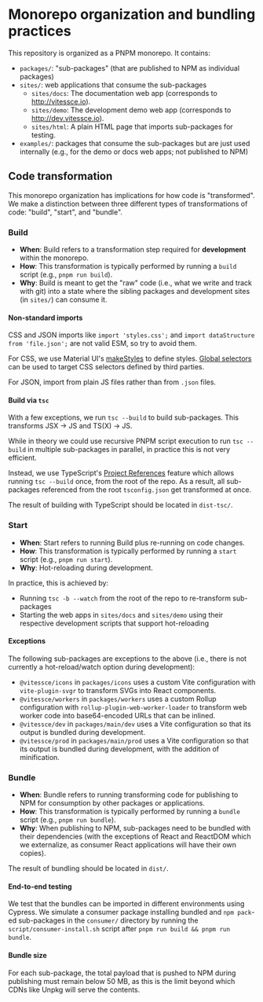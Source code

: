 # Monorepo organization and bundling practices

This repository is organized as a PNPM monorepo.
It contains:
- `packages/`: "sub-packages" (that are published to NPM as individual packages)
- `sites/`: web applications that consume the sub-packages
  - `sites/docs`: The documentation web app (corresponds to http://vitessce.io).
  - `sites/demo`: The development demo web app (corresponds to http://dev.vitessce.io).
  - `sites/html`: A plain HTML page that imports sub-packages for testing.
- `examples/`: packages that consume the sub-packages but are just used internally (e.g., for the demo or docs web apps; not published to NPM)

## Code transformation

This monorepo organization has implications for how code is "transformed".
We make a distinction between three different types of transformations of code: "build", "start", and "bundle".

### Build

- __When__: Build refers to a transformation step required for __development__ within the monorepo.
- __How__: This transformation is typically performed by running a `build` script (e.g., `pnpm run build`).
- __Why__: Build is meant to get the "raw" code (i.e., what we write and track with git) into a state where the sibling packages and development sites (in `sites/`) can consume it.

#### Non-standard imports

CSS and JSON imports like `import 'styles.css';` and `import dataStructure from 'file.json';` are not valid ESM, so try to avoid them.

For CSS, we use Material UI's [makeStyles](https://v4.mui.com/styles/api/#makestyles-styles-options-hook) to define styles.
[Global selectors](https://cssinjs.org/jss-plugin-global/) can be used to target CSS selectors defined by third parties.

For JSON, import from plain JS files rather than from `.json` files.

#### Build via `tsc`

With a few exceptions, we run `tsc --build` to build sub-packages. This transforms JSX -> JS and TS(X) -> JS.

While in theory we could use recursive PNPM script execution to run `tsc --build` in multiple sub-packages in parallel, in practice this is not very efficient.

Instead, we use TypeScript's [Project References](https://www.typescriptlang.org/docs/handbook/project-references.html) feature which allows running `tsc --build` once, from the root of the repo.
As a result, all sub-packages referenced from the root `tsconfig.json` get transformed at once.

The result of building with TypeScript should be located in `dist-tsc/`.

### Start

- __When__: Start refers to running Build plus re-running on code changes.
- __How__: This transformation is typically performed by running a `start` script (e.g., `pnpm run start`).
- __Why__: Hot-reloading during development.

In practice, this is achieved by:
- Running `tsc -b --watch` from the root of the repo to re-transform sub-packages
- Starting the web apps in `sites/docs` and `sites/demo` using their respective development scripts that support hot-reloading

#### Exceptions

The following sub-packages are exceptions to the above (i.e., there is not currently a hot-reload/watch option during development):
- `@vitessce/icons` in `packages/icons` uses a custom Vite configuration with `vite-plugin-svgr` to transform SVGs into React components.
- `@vitessce/workers` in `packages/workers` uses a custom Rollup configuration with `rollup-plugin-web-worker-loader` to transform web worker code into base64-encoded URLs that can be inlined.
- `@vitessce/dev` in `packages/main/dev` uses a Vite configuration so that its output is bundled during development.
- `@vitessce/prod` in `packages/main/prod` uses a Vite configuration so that its output is bundled during development, with the addition of minification.

### Bundle

- __When__: Bundle refers to running transforming code for publishing to NPM for consumption by other packages or applications.
- __How__: This transformation is typically performed by running a `bundle` script (e.g., `pnpm run bundle`).
- __Why__: When publishing to NPM, sub-packages need to be bundled with their dependencies (with the exceptions of React and ReactDOM which we externalize, as consumer React applications will have their own copies).

The result of bundling should be located in `dist/`.

#### End-to-end testing

We test that the bundles can be imported in different environments using Cypress. We simulate a consumer package installing bundled and `npm pack`-ed sub-packages in the `consumer/` directory by running the `script/consumer-install.sh` script after `pnpm run build && pnpm run bundle`.

#### Bundle size

For each sub-package, the total payload that is pushed to NPM during publishing must remain below 50 MB, as this is the limit beyond which CDNs like Unpkg will serve the contents.
